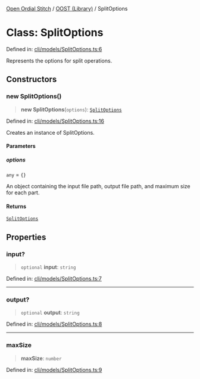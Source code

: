 [Open Ordial Stitch](../../README.md) / [OOST (Library)](../README.md) / SplitOptions

# Class: SplitOptions

Defined in: [cli/models/SplitOptions.ts:6](https://github.com/open-ordinal/open-ordinal-stitch/blob/d38962cb789f4775e408d6021fab719d9aa7686e/src/cli/models/SplitOptions.ts#L6)

Represents the options for split operations.

## Constructors

### new SplitOptions()

> **new SplitOptions**(`options`): [`SplitOptions`](SplitOptions.md)

Defined in: [cli/models/SplitOptions.ts:16](https://github.com/open-ordinal/open-ordinal-stitch/blob/d38962cb789f4775e408d6021fab719d9aa7686e/src/cli/models/SplitOptions.ts#L16)

Creates an instance of SplitOptions.

#### Parameters

##### options

`any` = `{}`

An object containing the input file path, output file path, and maximum size for each part.

#### Returns

[`SplitOptions`](SplitOptions.md)

## Properties

### input?

> `optional` **input**: `string`

Defined in: [cli/models/SplitOptions.ts:7](https://github.com/open-ordinal/open-ordinal-stitch/blob/d38962cb789f4775e408d6021fab719d9aa7686e/src/cli/models/SplitOptions.ts#L7)

***

### output?

> `optional` **output**: `string`

Defined in: [cli/models/SplitOptions.ts:8](https://github.com/open-ordinal/open-ordinal-stitch/blob/d38962cb789f4775e408d6021fab719d9aa7686e/src/cli/models/SplitOptions.ts#L8)

***

### maxSize

> **maxSize**: `number`

Defined in: [cli/models/SplitOptions.ts:9](https://github.com/open-ordinal/open-ordinal-stitch/blob/d38962cb789f4775e408d6021fab719d9aa7686e/src/cli/models/SplitOptions.ts#L9)
